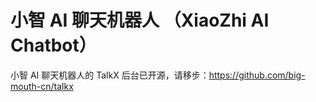 # 小智 AI 聊天机器人 （XiaoZhi AI Chatbot）

小智 AI 聊天机器人的 TalkX 后台已开源，请移步：https://github.com/big-mouth-cn/talkx